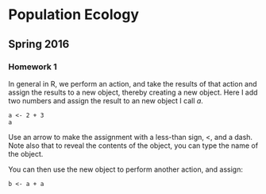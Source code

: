# Population Ecology
## Spring 2016
### Homework 1

In general in R, we perform an action, and take the results of that action and
assign the results to a new object, thereby creating a new object. Here I add
two numbers and assign the result to an new object I call *a*.

```
a <- 2 + 3
a
```
Use an arrow to make the assignment with a
less-than sign, <, and a dash. Note also that to reveal the contents of the object,
you can type the name of the object.

You can then use the new object to perform another action, and assign:

```
b <- a + a
```